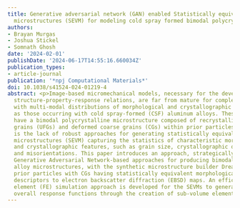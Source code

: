 ```yaml
---
title: Generative adversarial network (GAN) enabled Statistically equivalent virtual
  microstructures (SEVM) for modeling cold spray formed bimodal polycrystals
authors:
- Brayan Murgas
- Joshua Stickel
- Somnath Ghosh
date: '2024-02-01'
publishDate: '2024-06-17T14:55:16.660034Z'
publication_types:
- article-journal
publication: '*npj Computational Materials*'
doi: 10.1038/s41524-024-01219-4
abstract: <p>Image-based micromechanical models, necessary for the development of
  structure-property-response relations, are far from mature for complex microstructures
  with multi-modal distributions of morphological and crystallographic features, such
  as those occurring with cold spray-formed (CSF) aluminum alloys. These materials
  have a bimodal polycrystalline microstructure composed of recrystallized ultra-fine
  grains (UFGs) and deformed coarse grains (CGs) within prior particles. A prime reason
  is the lack of robust approaches for generating statistically equivalent virtual
  microstructures (SEVM) capturing the statistics of characteristic morphological
  and crystallographic features, such as grain size, crystallographic orientations,
  and misorientations. This paper introduces an approach, strategically integrating
  Generative Adversarial Network-based approaches for producing bimodal CSF AA7050
  alloy microstructures, with the synthetic microstructure builder Dream3D for packing
  prior particles with CGs having statistically equivalent morphological and crystallographic
  descriptors to electron backscatter diffraction (EBSD) maps. An efficient finite
  element (FE) simulation approach is developed for the SEVMs to generate local and
  overall response functions through the creation of sub-volume elements (SVEs).</p>
---
```

